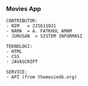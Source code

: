 ### Movies App

```
CONTRIBUTOR:
- NIM   = 225611021
- NAMA  = A. FATKHUL AMAM
- JURUSAN  = SISTEM INFORMASI
```

```
TEKNOLOGI:
- HTML
- CSS
- JAVASCRIPT
```

```
SERVICE:
- API (from themoviedb.org)
```
